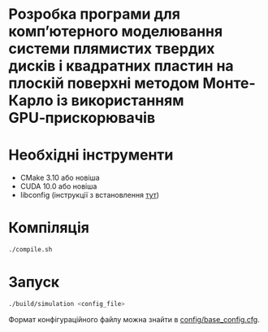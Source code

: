 # Розробка програми для комп’ютерного моделювання системи плямистих твердих дисків і квадратних пластин на плоскій поверхні методом Монте-Карло із використанням GPU‑прискорювачів

# Необхідні інструменти
- CMake 3.10 або новіша
- CUDA 10.0 або новіша
- libconfig (інструкції з встановлення [тут](https://hyperrealm.github.io/libconfig/))

# Компіляція
```bash
./compile.sh
```

# Запуск

```bash
./build/simulation <config_file>
```

Формат конфігураційного файлу можна знайти в [config/base_config.cfg](config/base_config.cfg).
